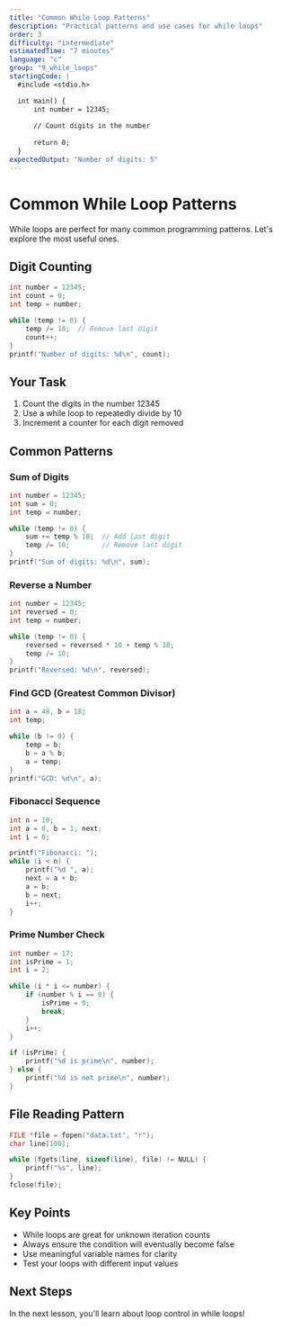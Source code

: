 ```yaml
---
title: "Common While Loop Patterns"
description: "Practical patterns and use cases for while loops"
order: 3
difficulty: "intermediate"
estimatedTime: "7 minutes"
language: "c"
group: "9_while_loops"
startingCode: |
  #include <stdio.h>

  int main() {
      int number = 12345;
      
      // Count digits in the number
      
      return 0;
  }
expectedOutput: "Number of digits: 5"
---
```


# Common While Loop Patterns

While loops are perfect for many common programming patterns. Let's explore the most useful ones.

## Digit Counting

```c
int number = 12345;
int count = 0;
int temp = number;

while (temp != 0) {
    temp /= 10;  // Remove last digit
    count++;
}
printf("Number of digits: %d\n", count);
```

## Your Task

1. Count the digits in the number 12345
2. Use a while loop to repeatedly divide by 10
3. Increment a counter for each digit removed

## Common Patterns

### Sum of Digits

```c
int number = 12345;
int sum = 0;
int temp = number;

while (temp != 0) {
    sum += temp % 10;  // Add last digit
    temp /= 10;        // Remove last digit
}
printf("Sum of digits: %d\n", sum);
```

### Reverse a Number

```c
int number = 12345;
int reversed = 0;
int temp = number;

while (temp != 0) {
    reversed = reversed * 10 + temp % 10;
    temp /= 10;
}
printf("Reversed: %d\n", reversed);
```

### Find GCD (Greatest Common Divisor)

```c
int a = 48, b = 18;
int temp;

while (b != 0) {
    temp = b;
    b = a % b;
    a = temp;
}
printf("GCD: %d\n", a);
```

### Fibonacci Sequence

```c
int n = 10;
int a = 0, b = 1, next;
int i = 0;

printf("Fibonacci: ");
while (i < n) {
    printf("%d ", a);
    next = a + b;
    a = b;
    b = next;
    i++;
}
```

### Prime Number Check

```c
int number = 17;
int isPrime = 1;
int i = 2;

while (i * i <= number) {
    if (number % i == 0) {
        isPrime = 0;
        break;
    }
    i++;
}

if (isPrime) {
    printf("%d is prime\n", number);
} else {
    printf("%d is not prime\n", number);
}
```

## File Reading Pattern

```c
FILE *file = fopen("data.txt", "r");
char line[100];

while (fgets(line, sizeof(line), file) != NULL) {
    printf("%s", line);
}
fclose(file);
```

## Key Points

- While loops are great for unknown iteration counts
- Always ensure the condition will eventually become false
- Use meaningful variable names for clarity
- Test your loops with different input values

## Next Steps

In the next lesson, you'll learn about loop control in while loops!


